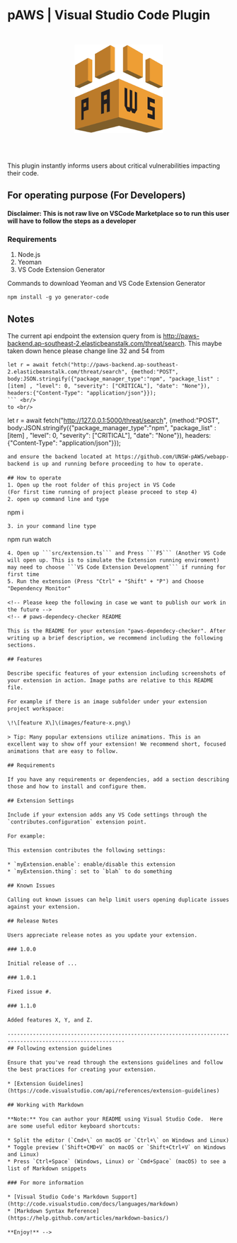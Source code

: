 # pAWS | Visual Studio Code Plugin

<br/>

<p align="center">
  <img width="200" src="./static/logo.png">
</p>


<br/>
<br/>

This plugin instantly informs users about critical vulnerabilities impacting their code.

## For operating purpose (For Developers)
#### Disclaimer: This is not raw live on VSCode Marketplace so to run this user will have to follow the steps as a developer

### Requirements
1. Node.js
2. Yeoman
3. VS Code Extension Generator

Commands to download Yeoman and VS Code Extension Generator
```
npm install -g yo generator-code
```

## Notes

The current api endpoint the extension query from is http://paws-backend.ap-southeast-2.elasticbeanstalk.com/threat/search. This maybe taken down hence please change line 32 and 54 from <br/>
```
let r = await fetch("http://paws-backend.ap-southeast-2.elasticbeanstalk.com/threat/search", {method:"POST", body:JSON.stringify({"package_manager_type":"npm", "package_list" : [item] , "level": 0, "severity": ["CRITICAL"], "date": "None"}), headers:{"Content-Type": "application/json"}});
``` <br/> 
to <br/>
```
let r = await fetch("http://127.0.0.1:5000/threat/search", {method:"POST", body:JSON.stringify({"package_manager_type":"npm", "package_list" : [item] , "level": 0, "severity": ["CRITICAL"], "date": "None"}), headers:{"Content-Type": "application/json"}});
```<br/> 
and ensure the backend located at https://github.com/UNSW-pAWS/webapp-backend is up and running before proceeding to how to operate.

## How to operate
1. Open up the root folder of this project in VS Code
(For first time running of project please proceed to step 4)
2. open up command line and type 
```
npm i
```
3. in your command line type 
```
npm run watch
```
4. Open up ```src/extension.ts``` and Press ```F5``` (Another VS Code will open up. This is to simulate the Extension running enviroment) may need to choose ```VS Code Extension Development``` if running for first time
5. Run the extension (Press "Ctrl" + "Shift" + "P") and Choose "Dependency Monitor"

<!-- Please keep the following in case we want to publish our work in the future -->
<!-- # paws-dependecy-checker README

This is the README for your extension "paws-dependecy-checker". After writing up a brief description, we recommend including the following sections.

## Features

Describe specific features of your extension including screenshots of your extension in action. Image paths are relative to this README file.

For example if there is an image subfolder under your extension project workspace:

\!\[feature X\]\(images/feature-x.png\)

> Tip: Many popular extensions utilize animations. This is an excellent way to show off your extension! We recommend short, focused animations that are easy to follow.

## Requirements

If you have any requirements or dependencies, add a section describing those and how to install and configure them.

## Extension Settings

Include if your extension adds any VS Code settings through the `contributes.configuration` extension point.

For example:

This extension contributes the following settings:

* `myExtension.enable`: enable/disable this extension
* `myExtension.thing`: set to `blah` to do something

## Known Issues

Calling out known issues can help limit users opening duplicate issues against your extension.

## Release Notes

Users appreciate release notes as you update your extension.

### 1.0.0

Initial release of ...

### 1.0.1

Fixed issue #.

### 1.1.0

Added features X, Y, and Z.

-----------------------------------------------------------------------------------------------------------
## Following extension guidelines

Ensure that you've read through the extensions guidelines and follow the best practices for creating your extension.

* [Extension Guidelines](https://code.visualstudio.com/api/references/extension-guidelines)

## Working with Markdown

**Note:** You can author your README using Visual Studio Code.  Here are some useful editor keyboard shortcuts:

* Split the editor (`Cmd+\` on macOS or `Ctrl+\` on Windows and Linux)
* Toggle preview (`Shift+CMD+V` on macOS or `Shift+Ctrl+V` on Windows and Linux)
* Press `Ctrl+Space` (Windows, Linux) or `Cmd+Space` (macOS) to see a list of Markdown snippets

### For more information

* [Visual Studio Code's Markdown Support](http://code.visualstudio.com/docs/languages/markdown)
* [Markdown Syntax Reference](https://help.github.com/articles/markdown-basics/)

**Enjoy!** -->
